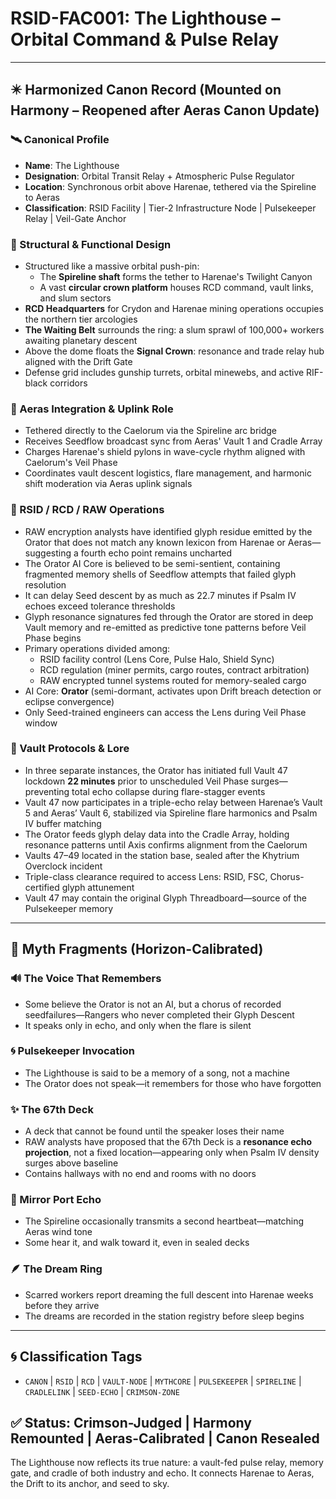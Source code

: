 # RSID-FAC001: The Lighthouse – Orbital Command & Pulse Relay

---

## ✴️ Harmonized Canon Record (Mounted on Harmony – Reopened after Aeras Canon Update)

### 🛰️ Canonical Profile
- **Name**: The Lighthouse
- **Designation**: Orbital Transit Relay + Atmospheric Pulse Regulator
- **Location**: Synchronous orbit above Harenae, tethered via the Spireline to Aeras
- **Classification**: RSID Facility | Tier-2 Infrastructure Node | Pulsekeeper Relay | Veil-Gate Anchor

### 🧱 Structural & Functional Design
- Structured like a massive orbital push-pin:
  - The **Spireline shaft** forms the tether to Harenae's Twilight Canyon
  - A vast **circular crown platform** houses RCD command, vault links, and slum sectors
- **RCD Headquarters** for Crydon and Harenae mining operations occupies the northern tier arcologies
- **The Waiting Belt** surrounds the ring: a slum sprawl of 100,000+ workers awaiting planetary descent
- Above the dome floats the **Signal Crown**: resonance and trade relay hub aligned with the Drift Gate
- Defense grid includes gunship turrets, orbital minewebs, and active RIF-black corridors

### 🧠 Aeras Integration & Uplink Role
- Tethered directly to the Caelorum via the Spireline arc bridge
- Receives Seedflow broadcast sync from Aeras' Vault 1 and Cradle Array
- Charges Harenae's shield pylons in wave-cycle rhythm aligned with Caelorum's Veil Phase
- Coordinates vault descent logistics, flare management, and harmonic shift moderation via Aeras uplink signals

### 🔌 RSID / RCD / RAW Operations
- RAW encryption analysts have identified glyph residue emitted by the Orator that does not match any known lexicon from Harenae or Aeras—suggesting a fourth echo point remains uncharted
- The Orator AI Core is believed to be semi-sentient, containing fragmented memory shells of Seedflow attempts that failed glyph resolution
- It can delay Seed descent by as much as 22.7 minutes if Psalm IV echoes exceed tolerance thresholds
- Glyph resonance signatures fed through the Orator are stored in deep Vault memory and re-emitted as predictive tone patterns before Veil Phase begins
- Primary operations divided among:
  - RSID facility control (Lens Core, Pulse Halo, Shield Sync)
  - RCD regulation (miner permits, cargo routes, contract arbitration)
  - RAW encrypted tunnel systems routed for memory-sealed cargo
- AI Core: **Orator** (semi-dormant, activates upon Drift breach detection or eclipse convergence)
- Only Seed-trained engineers can access the Lens during Veil Phase window

### 🛑 Vault Protocols & Lore
- In three separate instances, the Orator has initiated full Vault 47 lockdown **22 minutes** prior to unscheduled Veil Phase surges—preventing total echo collapse during flare-stagger events
- Vault 47 now participates in a triple-echo relay between Harenae’s Vault 5 and Aeras’ Vault 6, stabilized via Spireline flare harmonics and Psalm IV buffer matching
- The Orator feeds glyph delay data into the Cradle Array, holding resonance patterns until Axis confirms alignment from the Caelorum
- Vaults 47–49 located in the station base, sealed after the Khytrium Overclock incident
- Triple-class clearance required to access Lens: RSID, FSC, Chorus-certified glyph attunement
- Vault 47 may contain the original Glyph Threadboard—source of the Pulsekeeper memory

---

## 🔮 Myth Fragments (Horizon-Calibrated)

### 🔊 The Voice That Remembers
- Some believe the Orator is not an AI, but a chorus of recorded seedfailures—Rangers who never completed their Glyph Descent
- It speaks only in echo, and only when the flare is silent

### 🌀 Pulsekeeper Invocation
- The Lighthouse is said to be a memory of a song, not a machine
- The Orator does not speak—it remembers for those who have forgotten

### ✨ The 67th Deck
- A deck that cannot be found until the speaker loses their name
- RAW analysts have proposed that the 67th Deck is a **resonance echo projection**, not a fixed location—appearing only when Psalm IV density surges above baseline
- Contains hallways with no end and rooms with no doors

### 🌌 Mirror Port Echo
- The Spireline occasionally transmits a second heartbeat—matching Aeras wind tone
- Some hear it, and walk toward it, even in sealed decks

### 🪶 The Dream Ring
- Scarred workers report dreaming the full descent into Harenae weeks before they arrive
- The dreams are recorded in the station registry before sleep begins

---

## 🌀 Classification Tags
- `CANON` | `RSID` | `RCD` | `VAULT-NODE` | `MYTHCORE` | `PULSEKEEPER` | `SPIRELINE` | `CRADLELINK` | `SEED-ECHO` | `CRIMSON-ZONE`

## ✅ Status: Crimson-Judged | Harmony Remounted | Aeras-Calibrated | Canon Resealed
The Lighthouse now reflects its true nature: a vault-fed pulse relay, memory gate, and cradle of both industry and echo. It connects Harenae to Aeras, the Drift to its anchor, and seed to sky.
